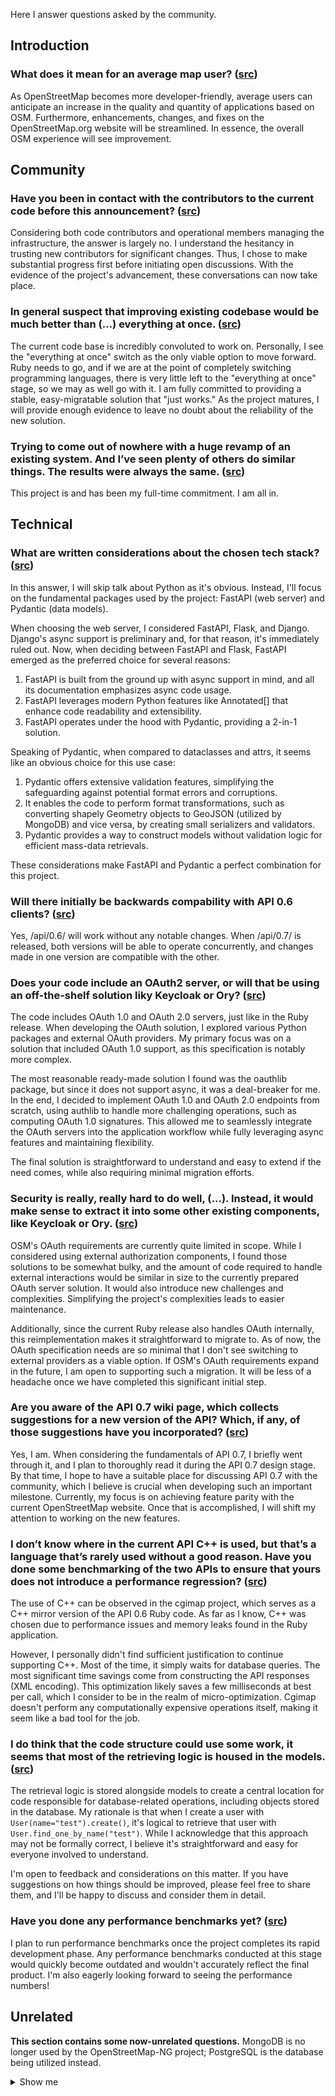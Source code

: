 Here I answer questions asked by the community.

## Introduction

### What does it mean for an average map user? ([src](https://community.openstreetmap.org/t/the-next-generation-of-openstreetmap-in-python/105621/7))

As OpenStreetMap becomes more developer-friendly, average users can anticipate an increase in the quality and quantity of applications based on OSM. Furthermore, enhancements, changes, and fixes on the OpenStreetMap.org website will be streamlined. In essence, the overall OSM experience will see improvement.

## Community

### Have you been in contact with the contributors to the current code before this announcement? ([src](https://community.openstreetmap.org/t/the-next-generation-of-openstreetmap-in-python/105621/2))

Considering both code contributors and operational members managing the infrastructure, the answer is largely no. I understand the hesitancy in trusting new contributors for significant changes. Thus, I chose to make substantial progress first before initiating open discussions. With the evidence of the project's advancement, these conversations can now take place.

### In general suspect that improving existing codebase would be much better than (...) everything at once. ([src](https://community.openstreetmap.org/t/the-next-generation-of-openstreetmap-in-python/105621/4))

The current code base is incredibly convoluted to work on. Personally, I see the "everything at once" switch as the only viable option to move forward. Ruby needs to go, and if we are at the point of completely switching programming languages, there is very little left to the "everything at once" stage, so we may as well go with it. I am fully committed to providing a stable, easy-migratable solution that "just works." As the project matures, I will provide enough evidence to leave no doubt about the reliability of the new solution.

### Trying to come out of nowhere with a huge revamp of an existing system. And I’ve seen plenty of others do similar things. The results were always the same. ([src](https://community.openstreetmap.org/t/the-next-generation-of-openstreetmap-in-python/105621/5))

This project is and has been my full-time commitment. I am all in.

## Technical

### What are written considerations about the chosen tech stack? ([src](https://community.openstreetmap.org/t/the-next-generation-of-openstreetmap-in-python/105621/3))

In this answer, I will skip talk about Python as it's obvious. Instead, I'll focus on the fundamental packages used by the project: FastAPI (web server) and Pydantic (data models).

When choosing the web server, I considered FastAPI, Flask, and Django. Django's async support is preliminary and, for that reason, it's immediately ruled out. Now, when deciding between FastAPI and Flask, FastAPI emerged as the preferred choice for several reasons:

1. FastAPI is built from the ground up with async support in mind, and all its documentation emphasizes async code usage.
2. FastAPI leverages modern Python features like Annotated[] that enhance code readability and extensibility.
3. FastAPI operates under the hood with Pydantic, providing a 2-in-1 solution.

Speaking of Pydantic, when compared to dataclasses and attrs, it seems like an obvious choice for this use case:

1. Pydantic offers extensive validation features, simplifying the safeguarding against potential format errors and corruptions.
2. It enables the code to perform format transformations, such as converting shapely Geometry objects to GeoJSON (utilized by MongoDB) and vice versa, by creating small serializers and validators.
3. Pydantic provides a way to construct models without validation logic for efficient mass-data retrievals.

These considerations make FastAPI and Pydantic a perfect combination for this project.

### Will there initially be backwards compability with API 0.6 clients? ([src](https://community.openstreetmap.org/t/the-next-generation-of-openstreetmap-in-python/105621/2))

Yes, /api/0.6/ will work without any notable changes. When /api/0.7/ is released, both versions will be able to operate concurrently, and changes made in one version are compatible with the other.

### Does your code include an OAuth2 server, or will that be using an off-the-shelf solution liky Keycloak or Ory? ([src](https://community.openstreetmap.org/t/the-next-generation-of-openstreetmap-in-python/105621/2))

The code includes OAuth 1.0 and OAuth 2.0 servers, just like in the Ruby release. When developing the OAuth solution, I explored various Python packages and external OAuth providers. My primary focus was on a solution that included OAuth 1.0 support, as this specification is notably more complex.

The most reasonable ready-made solution I found was the oauthlib package, but since it does not support async, it was a deal-breaker for me. In the end, I decided to implement OAuth 1.0 and OAuth 2.0 endpoints from scratch, using authlib to handle more challenging operations, such as computing OAuth 1.0 signatures. This allowed me to seamlessly integrate the OAuth servers into the application workflow while fully leveraging async features and maintaining flexibility.

The final solution is straightforward to understand and easy to extend if the need comes, while also requiring minimal migration efforts.

### Security is really, really hard to do well, (...). Instead, it would make sense to extract it into some other existing components, like Keycloak or Ory. ([src](https://community.openstreetmap.org/t/the-next-generation-of-openstreetmap-in-python/105621/5))

OSM's OAuth requirements are currently quite limited in scope. While I considered using external authorization components, I found those solutions to be somewhat bulky, and the amount of code required to handle external interactions would be similar in size to the currently prepared OAuth server solution. It would also introduce new challenges and complexities. Simplifying the project's complexities leads to easier maintenance.

Additionally, since the current Ruby release also handles OAuth internally, this reimplementation makes it straightforward to migrate to. As of now, the OAuth specification needs are so minimal that I don't see switching to external providers as a viable option. If OSM's OAuth requirements expand in the future, I am open to supporting such a migration. It will be less of a headache once we have completed this significant initial step.

### Are you aware of the API 0.7 wiki page, which collects suggestions for a new version of the API? Which, if any, of those suggestions have you incorporated? ([src](https://community.openstreetmap.org/t/the-next-generation-of-openstreetmap-in-python/105621/2))

Yes, I am. When considering the fundamentals of API 0.7, I briefly went through it, and I plan to thoroughly read it during the API 0.7 design stage. By that time, I hope to have a suitable place for discussing API 0.7 with the community, which I believe is crucial when developing such an important milestone. Currently, my focus is on achieving feature parity with the current OpenStreetMap website. Once that is accomplished, I will shift my attention to working on the new features.

### I don’t know where in the current API C++ is used, but that’s a language that’s rarely used without a good reason. Have you done some benchmarking of the two APIs to ensure that yours does not introduce a performance regression? ([src](https://community.openstreetmap.org/t/the-next-generation-of-openstreetmap-in-python/105621/2))

The use of C++ can be observed in the cgimap project, which serves as a C++ mirror version of the API 0.6 Ruby code. As far as I know, C++ was chosen due to performance issues and memory leaks found in the Ruby application.

However, I personally didn't find sufficient justification to continue supporting C++. Most of the time, it simply waits for database queries. The most significant time savings come from constructing the API responses (XML encoding). This optimization likely saves a few milliseconds at best per call, which I consider to be in the realm of micro-optimization. Cgimap doesn't perform any computationally expensive operations itself, making it seem like a bad tool for the job.

### I do think that the code structure could use some work, it seems that most of the retrieving logic is housed in the models. ([src](https://community.openstreetmap.org/t/the-next-generation-of-openstreetmap-in-python/105621/3))

The retrieval logic is stored alongside models to create a central location for code responsible for database-related operations, including objects stored in the database. My rationale is that when I create a user with `User(name="test").create()`, it's logical to retrieve that user with `User.find_one_by_name("test")`. While I acknowledge that this approach may not be formally correct, I believe it's straightforward and easy for everyone involved to understand.

I'm open to feedback and considerations on this matter. If you have suggestions on how things should be improved, please feel free to share them, and I'll be happy to discuss and consider them in detail.

### Have you done any performance benchmarks yet? ([src](https://community.openstreetmap.org/t/the-next-generation-of-openstreetmap-in-python/105621/13))

I plan to run performance benchmarks once the project completes its rapid development phase. Any performance benchmarks conducted at this stage would quickly become outdated and wouldn't accurately reflect the final product. I'm also eagerly looking forward to seeing the performance numbers!

## Unrelated

**This section contains some now-unrelated questions.** MongoDB is no longer used by the OpenStreetMap-NG project; PostgreSQL is the database being utilized instead.

<details>
  <summary>Show me</summary>

### What is the technical reason for mowing away from PostgreSQL/PostGIS? I do not see an objective benefit that does outweight the work involved in migrating the database engine. ([src](https://community.openstreetmap.org/t/the-next-generation-of-openstreetmap-in-python/105621/2))

**Notice**: I am considering a switch to PostgreSQL having received the community feedback, I will post more updates soon!

I'll start with a short talk about my development style. I have always loved developing software, but for the majority of the time, I never really understood what exactly I loved so much about it. As I slowly transitioned to Python, something finally clicked. I don't care about micromanagement, I don't care about micro-optimizations; what I care about is having fun, exploring new ideas, and being flexible. I treat a piece of code like a fun puzzle to play with. Just as I fell in love with Python, I also fell in love with schema-less databases. Schema-less databases are fun to work on, making it easy to explore new ideas, innovate, and remain super flexible. I've finally found the perfect combination for creating fun software: Python + NoSQL.

The reason I don't find joy in SQL is the same reason I don't find joy in low-level languages like C++ or Rust. They all focus on matters that are not developer-centric but rather computer-centric. I fully understand and accept that there are valid reasons for using SQL (and C++/Rust) and that without them, we wouldn't be here. However, for the software I create, I don't find enough justification to force myself to use a schema-based design when it can run just as well without it, reducing many complexities in the code and being more friendly to newcomers.

With SQL, you have to know various abstract concepts like normalization and migration, but with NoSQL, you don't! With document databases, you simply work on a collection of JSON-like files. For these reasons, I want OSM-NG to move away from SQL to make it easy for anybody to contribute to the project.

To answer the second part of the question, the project is designed from the ground up with an easy migration process in mind. Database migration is the easy part in all of this! I value the time of others, and I will make sure that the transition is as smooth as possible.

#### Still not convinced?

How often have you encountered a mysterious chunk of SQL code? SQL code tends to become monolithic and challenging to modify. Analyzing SQL code blocks properly demands significant focus and often leads to extended debugging sessions. In contrast, MongoDB syntax is sequential, easy to follow, and straightforward to understand, even when reading it for the first time.

### Have you stress tested and compared performance of existing SQL setup with your MongoDB idea? ([src](https://community.openstreetmap.org/t/the-next-generation-of-openstreetmap-in-python/105621/4))

I will the moment when the application is operational. It still requires a few weeks of work to reach that stage (see roadmap). I do not expect any surprises; I anticipate the application to run as fast, if not faster, compared to the current release.

### MongoDB is not open-source. ([src](https://community.openstreetmap.org/t/the-next-generation-of-openstreetmap-in-python/105621/4))

The MongoDB Community Edition, a source-open database, is licensed under the Server-Side Public License (SSPL). While SSPL is a derivative of GPL and introduces some additional terms, these are mainly relevant for projects offering MongoDB as a service. For the vast majority of users, especially those focused on OSM operations, these additional terms won't impact their usage.

When you host your own OpenStreetMap instance and aren't offering MongoDB services externally, it's much like running a GPL-licensed database. Only when you decide to provide MongoDB services to others do the SSPL terms come into play.

</details>
